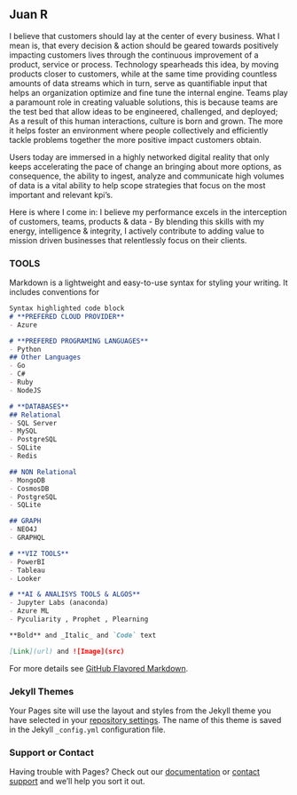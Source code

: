 ## Juan R

I believe that customers should lay at the center of every business. What I mean is, that every decision & action should be geared towards positively impacting customers lives through the continuous improvement of a product, service or process. Technology spearheads this idea, by moving products closer to customers, while at the same time providing countless amounts of data streams which in turn, serve as quantifiable input that helps an organization optimize and fine tune the internal engine. Teams play a paramount role in creating valuable solutions, this is because teams are the test bed that allow ideas to be engineered, challenged, and deployed; As a result of this human interactions, culture is born and grown. The more it helps foster an environment where people collectively and efficiently tackle problems together the more positive impact customers obtain.

Users today are immersed in a highly networked digital reality that only keeps accelerating the pace of change an bringing about more options, as consequence, the ability to ingest, analyze and communicate high volumes of data is a vital ability to help scope strategies that focus on the most important and relevant kpi’s.

Here is where I come in: I believe my performance excels in the interception of customers, teams, products & data - By blending this skills with my energy, intelligence & integrity, I actively contribute to adding value to mission driven businesses that relentlessly focus on their clients.

### **TOOLS**

Markdown is a lightweight and easy-to-use syntax for styling your writing. It includes conventions for

```markdown
Syntax highlighted code block
# **PREFERED CLOUD PROVIDER**
- Azure

# **PREFERED PROGRAMING LANGUAGES**
- Python 
## Other Languages
- Go
- C#
- Ruby
- NodeJS

# **DATABASES**
## Relational
- SQL Server
- MySQL
- PostgreSQL
- SQLite
- Redis

## NON Relational
- MongoDB
- CosmosDB
- PostgreSQL
- SQLite

## GRAPH
- NEO4J
- GRAPHQL

# **VIZ TOOLS**
- PowerBI
- Tableau
- Looker

# **AI & ANALISYS TOOLS & ALGOS**
- Jupyter Labs (anaconda)
- Azure ML
- Pyculiarity , Prophet , Plearning

**Bold** and _Italic_ and `Code` text

[Link](url) and ![Image](src)
```

For more details see [GitHub Flavored Markdown](https://guides.github.com/features/mastering-markdown/).

### Jekyll Themes

Your Pages site will use the layout and styles from the Jekyll theme you have selected in your [repository settings](https://github.com/cosmiccamel/linkedin/settings). The name of this theme is saved in the Jekyll `_config.yml` configuration file.

### Support or Contact

Having trouble with Pages? Check out our [documentation](https://docs.github.com/categories/github-pages-basics/) or [contact support](https://support.github.com/contact) and we’ll help you sort it out.
